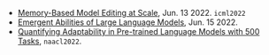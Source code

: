 
- [Memory-Based Model Editing at Scale](https://arxiv.org/abs/2206.06520), Jun. 13 2022. `icml2022`
- [Emergent Abilities of Large Language Models](https://arxiv.org/abs/2206.07682), Jun. 15 2022.
- [Quantifying Adaptability in Pre-trained Language Models with 500 Tasks](https://arxiv.org/abs/2112.03204), `naacl2022`.
